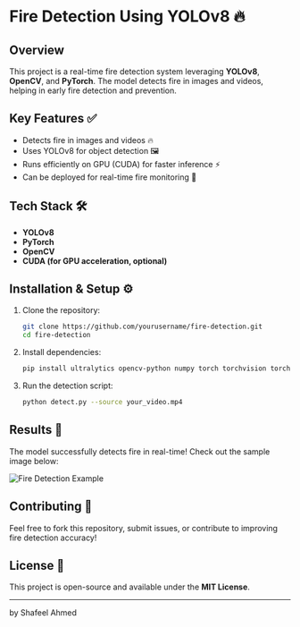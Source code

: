 # Fire Detection Using YOLOv8 🔥

## Overview
This project is a real-time fire detection system leveraging **YOLOv8**, **OpenCV**, and **PyTorch**. The model detects fire in images and videos, helping in early fire detection and prevention. 

## Key Features ✅
- Detects fire in images and videos 🔥
- Uses YOLOv8 for object detection 🖼️
- Runs efficiently on GPU (CUDA) for faster inference ⚡
- Can be deployed for real-time fire monitoring 🚒

## Tech Stack 🛠️
- **YOLOv8**  
- **PyTorch**  
- **OpenCV**  
- **CUDA (for GPU acceleration, optional)**  

## Installation & Setup ⚙️
1. Clone the repository:  
   ```bash
   git clone https://github.com/yourusername/fire-detection.git
   cd fire-detection
   ```
2. Install dependencies:  
   ```bash
   pip install ultralytics opencv-python numpy torch torchvision torchaudio
   ```
3. Run the detection script:  
   ```bash
   python detect.py --source your_video.mp4
   ```

## Results 📸
The model successfully detects fire in real-time! Check out the sample image below:  

![Fire Detection Example](https://github.com/user-attachments/assets/bdc8cc3d-5ce1-45b2-88ce-5432573c6050)

## Contributing 🤝
Feel free to fork this repository, submit issues, or contribute to improving fire detection accuracy!

## License 📝
This project is open-source and available under the **MIT License**.

---  
 by Shafeel Ahmed
